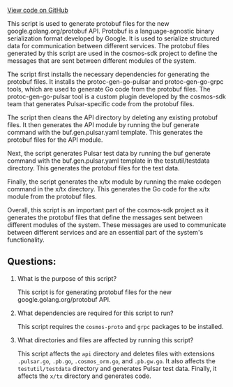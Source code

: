 [View code on GitHub](https://github.com/cosmos/cosmos-sdk/blob/main/scripts/protocgen-pulsar.sh)

This script is used to generate protobuf files for the new google.golang.org/protobuf API. Protobuf is a language-agnostic binary serialization format developed by Google. It is used to serialize structured data for communication between different services. The protobuf files generated by this script are used in the cosmos-sdk project to define the messages that are sent between different modules of the system.

The script first installs the necessary dependencies for generating the protobuf files. It installs the protoc-gen-go-pulsar and protoc-gen-go-grpc tools, which are used to generate Go code from the protobuf files. The protoc-gen-go-pulsar tool is a custom plugin developed by the cosmos-sdk team that generates Pulsar-specific code from the protobuf files.

The script then cleans the API directory by deleting any existing protobuf files. It then generates the API module by running the buf generate command with the buf.gen.pulsar.yaml template. This generates the protobuf files for the API module.

Next, the script generates Pulsar test data by running the buf generate command with the buf.gen.pulsar.yaml template in the testutil/testdata directory. This generates the protobuf files for the test data.

Finally, the script generates the x/tx module by running the make codegen command in the x/tx directory. This generates the Go code for the x/tx module from the protobuf files.

Overall, this script is an important part of the cosmos-sdk project as it generates the protobuf files that define the messages sent between different modules of the system. These messages are used to communicate between different services and are an essential part of the system's functionality.
## Questions: 
 1. What is the purpose of this script?
    
    This script is for generating protobuf files for the new google.golang.org/protobuf API.

2. What dependencies are required for this script to run?
    
    This script requires the `cosmos-proto` and `grpc` packages to be installed.

3. What directories and files are affected by running this script?
    
    This script affects the `api` directory and deletes files with extensions `.pulsar.go`, `.pb.go`, `.cosmos_orm.go`, and `.pb.gw.go`. It also affects the `testutil/testdata` directory and generates Pulsar test data. Finally, it affects the `x/tx` directory and generates code.